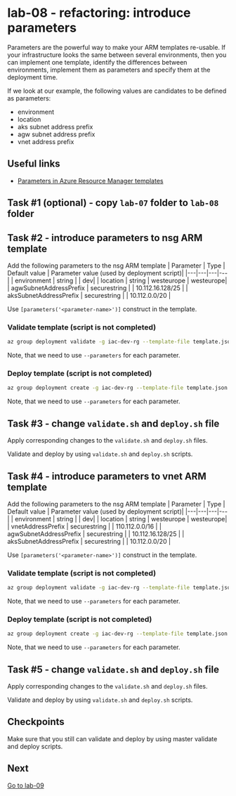 # lab-08 - refactoring: introduce parameters

Parameters are the powerful way to make your ARM templates re-usable. If your infrastructure looks the same between several environments, then you can implement one template, identify the differences between environments, implement them as parameters and specify them at the deployment time.

If we look at our example, the following values are candidates to be defined as parameters:

* environment
* location
* aks subnet address prefix
* agw subnet address prefix
* vnet address prefix

## Useful links

* [Parameters in Azure Resource Manager templates](https://docs.microsoft.com/en-us/azure/azure-resource-manager/templates/template-parameters)

## Task #1 (optional) - copy `lab-07` folder to `lab-08` folder

## Task #2 - introduce parameters to nsg ARM template

Add the following parameters to the nsg ARM template
| Parameter  | Type | Default value | Parameter value (used by deployment script)|
|---|---|---|---|
| environment | string | | dev|
| location | string | westeurope | westeurope|
| agwSubnetAddressPrefix | securestring | | 10.112.16.128/25 |
| aksSubnetAddressPrefix | securestring | | 10.112.0.0/20 |

Use `[parameters('<parameter-name>')]` construct in the template.

### Validate template (script is not completed)

```bash
az group deployment validate -g iac-dev-rg --template-file template.json --parameters location=westeurope --parameters environment=dev ...
```

Note, that we need to use `--parameters` for each parameter.

### Deploy template (script is not completed)

```bash
az group deployment create -g iac-dev-rg --template-file template.json --parameters location=westeurope --parameters environment=dev ...
```

Note, that we need to use `--parameters` for each parameter.

## Task #3 - change `validate.sh` and `deploy.sh` file

Apply corresponding changes to the `validate.sh` and `deploy.sh` files.

Validate and deploy by using `validate.sh` and `deploy.sh` scripts.

## Task #4 - introduce parameters to vnet ARM template

Add the following parameters to the nsg ARM template
| Parameter  | Type | Default value | Parameter value (used by deployment script)|
|---|---|---|---|
| environment | string | | dev|
| location | string | westeurope | westeurope|
| vnetAddressPrefix | securestring | | 110.112.0.0/16 |
| agwSubnetAddressPrefix | securestring | | 10.112.16.128/25 |
| aksSubnetAddressPrefix | securestring | | 10.112.0.0/20 |

Use `[parameters('<parameter-name>')]` construct in the template.

### Validate template (script is not completed)

```bash
az group deployment validate -g iac-dev-rg --template-file template.json --parameters location=westeurope --parameters environment=dev ...
```

Note, that we need to use `--parameters` for each parameter.

### Deploy template (script is not completed)

```bash
az group deployment create -g iac-dev-rg --template-file template.json --parameters location=westeurope --parameters environment=dev ...
```

Note, that we need to use `--parameters` for each parameter.

## Task #5 - change `validate.sh` and `deploy.sh` file

Apply corresponding changes to the `validate.sh` and `deploy.sh` files.

Validate and deploy by using `validate.sh` and `deploy.sh` scripts.

## Checkpoints

Make sure that you still can validate and deploy by using master validate and deploy scripts.

## Next

[Go to lab-09](../lab-09/readme.md)
